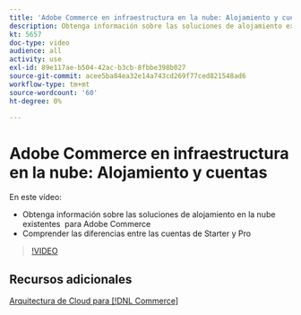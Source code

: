 ```yaml
---
title: 'Adobe Commerce en infraestructura en la nube: Alojamiento y cuentas'
description: Obtenga información sobre las soluciones de alojamiento existentes para Adobe Commerce ​. Comprender las diferencias entre las cuentas de inicio y ​.
kt: 5657
doc-type: video
audience: all
activity: use
exl-id: 89e117ae-b504-42ac-b3cb-8fbbe398b027
source-git-commit: acee5ba84ea32e14a743cd269f77ced821548ad6
workflow-type: tm+mt
source-wordcount: '60'
ht-degree: 0%

---
```


# Adobe Commerce en infraestructura en la nube: Alojamiento y cuentas

En este vídeo:

- Obtenga información sobre las soluciones de alojamiento en la nube existentes &#x200B; para Adobe Commerce
- Comprender las diferencias entre las cuentas de Starter y Pro &#x200B;

>[!VIDEO](https://video.tv.adobe.com/v/35813?quality=12&learn=on)

## Recursos adicionales

[Arquitectura de Cloud para [!DNL Commerce]](https://devdocs.magento.com/cloud/architecture/cloud-architecture.html)
